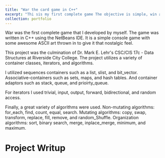 ```yaml
---
title: "War the card game in C++"
excerpt: "Thi sis my first complete game The objective is simple, win all the cards in the deck at all costs.<br/><img src='/images/portfolio-War.jpg'>"
collection: portfolio
---
```


<!-- This is an item in your portfolio. It can be have images or nice text. If you name the file .md, it will be parsed as markdown. If you name the file .html, it will be parsed as HTML.  -->
War was the first complete game that I developed by myself. The game was written in C++ using the NetBeans IDE. It is a simple console game with some awesome ASCII art thrown in to give it that nostalgic feel.  

This project was the culmination of Dr. Mark E. Lehr's  CSC/CIS 17c - Data Structures at Riverside City College. The project utilizes a variety of container classes, iterators, and algorithms.  

I utilized sequences containers such as a list, slist, and bit_vector. Associative-containers such as sets, maps, and hash tables. And container adaptors such as stack, queue, and prioirty_queue.  

For iterators I used trivial, input, output, forward, bidirectional, and random access.  

Finally, a great variety of algorithms were used. Non-mutating algorithms: for_each, find, count, equal, search. Mutating algorithms: copy, swap, transform, replace, fill, remove, and random_Shuffle. Organization algorithms: sort, binary search, merge, inplace_merge, minimum, and maximum.  

# Project Writup 